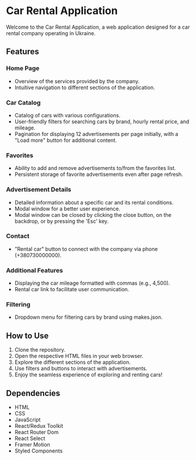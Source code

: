 # Car Rental Application

Welcome to the Car Rental Application, a web application designed for a car
rental company operating in Ukraine.

## Features

### Home Page

- Overview of the services provided by the company.
- Intuitive navigation to different sections of the application.

### Car Catalog

- Catalog of cars with various configurations.
- User-friendly filters for searching cars by brand, hourly rental price, and
  mileage.
- Pagination for displaying 12 advertisements per page initially, with a "Load
  more" button for additional content.

### Favorites

- Ability to add and remove advertisements to/from the favorites list.
- Persistent storage of favorite advertisements even after page refresh.

### Advertisement Details

- Detailed information about a specific car and its rental conditions.
- Modal window for a better user experience.
- Modal window can be closed by clicking the close button, on the backdrop, or
  by pressing the 'Esc' key.

### Contact

- "Rental car" button to connect with the company via phone (+380730000000).

### Additional Features

- Displaying the car mileage formatted with commas (e.g., 4,500).
- Rental car link to facilitate user communication.

### Filtering

- Dropdown menu for filtering cars by brand using makes.json.

## How to Use

1. Clone the repository.
2. Open the respective HTML files in your web browser.
3. Explore the different sections of the application.
4. Use filters and buttons to interact with advertisements.
5. Enjoy the seamless experience of exploring and renting cars!

## Dependencies

- HTML
- CSS
- JavaScript
- React/Redux Toolkit
- React Router Dom
- React Select
- Framer Motion
- Styled Components
